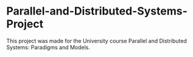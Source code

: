 # Parallel-and-Distributed-Systems-Project
This project was made for the University course Parallel and Distributed Systems: Paradigms and Models.
